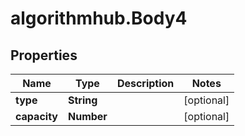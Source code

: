# algorithmhub.Body4

## Properties
Name | Type | Description | Notes
------------ | ------------- | ------------- | -------------
**type** | **String** |  | [optional] 
**capacity** | **Number** |  | [optional] 


